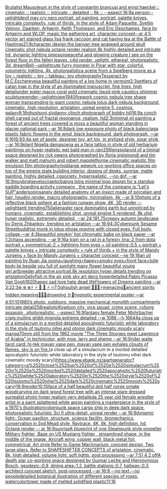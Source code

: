[Brutalist Mausoleum in the style of constantin brancusi and ernst haeckel :: cinematic :: realistic :: intricate :: detailed :: 6k :: --aspect 16:9](https://www.ebank.nz/aiartgenerator?category=Brutalist%2520Mausoleum%2520in%2520the%2520style%2520of%2520constantin%2520brancusi%2520and%2520ernst%2520haeckel%2520%3A%3A%2520cinematic%2520%3A%3A%2520realistic%2520%3A%3A%2520intricate%2520%3A%3A%2520detailed%2520%3A%3A%25206k%2520%3A%3A%2520--aspect%252016%3A9)[a person](https://www.ebank.nz/aiartgenerator?category=a%2520person)[--uplight](https://www.ebank.nz/aiartgenerator?category=--uplight)[devil may cry nero portrait, oil painting, portrait, palette knives, intricate complexity, rule of thirds, in the style of Adam Paquette, Svetlin Velinov, Daarken, Artgerm, Keith Thompson, and Eric Deschamps, face by Artgerm and WLOP, magic the gathering art, character concept](https://www.ebank.nz/aiartgenerator?category=devil%2520may%2520cry%2520nero%2520portrait%2C%2520oil%2520painting%2C%2520portrait%2C%2520palette%2520knives%2C%2520intricate%2520complexity%2C%2520rule%2520of%2520thirds%2C%2520in%2520the%2520style%2520of%2520Adam%2520Paquette%2C%2520Svetlin%2520Velinov%2C%2520Daarken%2C%2520Artgerm%2C%2520Keith%2520Thompson%2C%2520and%2520Eric%2520Deschamps%2C%2520face%2520by%2520Artgerm%2520and%2520WLOP%2C%2520magic%2520the%2520gathering%2520art%2C%2520character%2520concept)[--ar 4:5 vector art stained glass lisa frank raccoon and cat having tea at the Battle of Hastings](https://www.ebank.nz/aiartgenerator?category=--ar%25204%3A5%2520vector%2520art%2520stained%2520glass%2520lisa%2520frank%2520raccoon%2520and%2520cat%2520having%2520tea%2520at%2520the%2520Battle%2520of%2520Hastings)[21:9](https://www.ebank.nz/aiartgenerator?category=21%3A9)[character design the banyan tree wrapped around skull cinematic shot nebula octane render realism 8k highly detailed and intricate hd, dynamic lighting,](https://www.ebank.nz/aiartgenerator?category=character%2520design%2520the%2520banyan%2520tree%2520wrapped%2520around%2520skull%2520cinematic%2520shot%2520nebula%2520octane%2520render%2520realism%25208k%2520highly%2520detailed%2520and%2520intricate%2520hd%2C%2520dynamic%2520lighting%2C)[simpson](https://www.ebank.nz/aiartgenerator?category=simpson)[peaceful and glowing creature I see on the forest floor in the fallen leaves, c4d render, uplight,  ethereal, photorealistic, 3d,  dream](https://www.ebank.nz/aiartgenerator?category=peaceful%2520and%2520glowing%2520creature%2520I%2520see%2520on%2520the%2520forest%2520floor%2520in%2520the%2520fallen%2520leaves%2C%2520c4d%2520render%2C%2520uplight%2C%2520%2520ethereal%2C%2520photorealistic%2C%25203d%2C%2520%2520dream)[Bell](https://www.ebank.nz/aiartgenerator?category=Bell)[--uplight](https://www.ebank.nz/aiartgenerator?category=--uplight)[cute furry monster in Pixar with star, colorful, volumetric lighting, 4k, photorealistic](https://www.ebank.nz/aiartgenerator?category=cute%2520furry%2520monster%2520in%2520Pixar%2520with%2520star%2C%2520colorful%2C%2520volumetric%2520lighting%2C%25204k%2C%2520photorealistic)[a scene from a Spielberg  movie as a toy :: realistic :: toy :: tableau:: toy photography](https://www.ebank.nz/aiartgenerator?category=a%2520scene%2520from%2520a%2520Spielberg%2520%2520movie%2520as%2520a%2520toy%2520%3A%3A%2520realistic%2520%3A%3A%2520toy%2520%3A%3A%2520tableau%3A%3A%2520toy%2520photography)[Tesseract by M.C.Escher](https://www.ebank.nz/aiartgenerator?category=Tesseract%2520by%2520M.C.Escher)[eyes](https://www.ebank.nz/aiartgenerator?category=eyes)[a beautiful painting of a log home in vermont](https://www.ebank.nz/aiartgenerator?category=a%2520beautiful%2520painting%2520of%2520a%2520log%2520home%2520in%2520vermont)[](https://www.ebank.nz/aiartgenerator?category=)[2:3](https://www.ebank.nz/aiartgenerator?category=2%3A3)[settlers of catan map in the style of an illuminated manuscript, fine lines, high detail](https://www.ebank.nz/aiartgenerator?category=settlers%2520of%2520catan%2520map%2520in%2520the%2520style%2520of%2520an%2520illuminated%2520manuscript%2C%2520fine%2520lines%2C%2520high%2520detail)[under water macro coral gold cinematic liquid pink caustics shimmer sculpture](https://www.ebank.nz/aiartgenerator?category=under%2520water%2520macro%2520coral%2520gold%2520cinematic%2520liquid%2520pink%2520caustics%2520shimmer%2520sculpture)[render](https://www.ebank.nz/aiartgenerator?category=render)[--uplight](https://www.ebank.nz/aiartgenerator?category=--uplight)[view](https://www.ebank.nz/aiartgenerator?category=view)[1940](https://www.ebank.nz/aiartgenerator?category=1940)[firework cosmic nebula tree shape woman transcending to giant cosmic nebula lotus,dark nebula background, cinematic, high resolution, artstation, unreal engine 5, cosmos, galaxy](https://www.ebank.nz/aiartgenerator?category=firework%2520cosmic%2520nebula%2520tree%2520shape%2520woman%2520transcending%2520to%2520giant%2520cosmic%2520nebula%2520lotus%2Cdark%2520nebula%2520background%2C%2520cinematic%2C%2520high%2520resolution%2C%2520artstation%2C%2520unreal%2520engine%25205%2C%2520cosmos%2C%2520galaxy)[9:16](https://www.ebank.nz/aiartgenerator?category=9%3A16)[ghosts](https://www.ebank.nz/aiartgenerator?category=ghosts)[oni,sly](https://www.ebank.nz/aiartgenerator?category=oni%2Csly)[danny clinch photograph of bobby hill](https://www.ebank.nz/aiartgenerator?category=danny%2520clinch%2520photograph%2520of%2520bobby%2520hill)[16:9](https://www.ebank.nz/aiartgenerator?category=16%3A9)[a conch shell carved out of fractal resonance, realism, hd](https://www.ebank.nz/aiartgenerator?category=a%2520conch%2520shell%2520carved%2520out%2520of%2520fractal%2520resonance%2C%2520realism%2C%2520hd)[2:3](https://www.ebank.nz/aiartgenerator?category=2%3A3)[minimal oil painting a forest of ancient trees covered is moss a beautiful woman standing in glacier national park --ar 16:8](https://www.ebank.nz/aiartgenerator?category=minimal%2520oil%2520painting%2520a%2520forest%2520of%2520ancient%2520trees%2520covered%2520is%2520moss%2520a%2520beautiful%2520woman%2520standing%2520in%2520glacier%2520national%2520park%2520--ar%252016%3A8)[dark low exposure photo of black balenciaga plastic fabric flowing in the wind, black background, dark photograph, —ar 9:16](https://www.ebank.nz/aiartgenerator?category=dark%2520low%2520exposure%2520photo%2520of%2520black%2520balenciaga%2520plastic%2520fabric%2520flowing%2520in%2520the%2520wind%2C%2520black%2520background%2C%2520dark%2520photograph%2C%2520%E2%80%94ar%25209%3A16)[16:9](https://www.ebank.nz/aiartgenerator?category=16%3A9)[3:4](https://www.ebank.nz/aiartgenerator?category=3%3A4)[a set of apple ,designer toy, art toy ,in stylized style, pixar style, --ar 16:9](https://www.ebank.nz/aiartgenerator?category=a%2520set%2520of%2520apple%2520%2Cdesigner%2520toy%2C%2520art%2520toy%2520%2Cin%2520stylized%2520style%2C%2520pixar%2520style%2C%2520--ar%252016%3A9)[plant Nigella damascena as a face tattoo in style of old herbarium paintings on hyper realistic wet bald man in rain](https://www.ebank.nz/aiartgenerator?category=plant%2520Nigella%2520damascena%2520as%2520a%2520face%2520tattoo%2520in%2520style%2520of%2520old%2520herbarium%2520paintings%2520on%2520hyper%2520realistic%2520wet%2520bald%2520man%2520in%2520rain)[256](https://www.ebank.nz/aiartgenerator?category=256)[lens](https://www.ebank.nz/aiartgenerator?category=lens)[polaroid of a liminal space designed by rick owens photographed by floria sigismondi and tim walker  and matt mahurin and robert mapplethorpe cinematic realistic film emulsion film photography](https://www.ebank.nz/aiartgenerator?category=polaroid%2520of%2520a%2520liminal%2520space%2520designed%2520by%2520rick%2520owens%2520photographed%2520by%2520floria%2520sigismondi%2520and%2520tim%2520walker%2520%2520and%2520matt%2520mahurin%2520and%2520robert%2520mapplethorpe%2520cinematic%2520realistic%2520film%2520emulsion%2520film%2520photography)[mob](https://www.ebank.nz/aiartgenerator?category=mob)[large wework co-working office spaces on top of the empire state building interior, dozens of desks, sunrise, matte painting, highly detailed, cgsociety, hyperrealistic, --no dof, --ar 16:9](https://www.ebank.nz/aiartgenerator?category=large%2520wework%2520co-working%2520office%2520spaces%2520on%2520top%2520of%2520the%2520empire%2520state%2520building%2520interior%2C%2520dozens%2520of%2520desks%2C%2520sunrise%2C%2520matte%2520painting%2C%2520highly%2520detailed%2C%2520cgsociety%2C%2520hyperrealistic%2C%2520--no%2520dof%2C%2520--ar%252016%3A9)[muybridge](https://www.ebank.nz/aiartgenerator?category=muybridge)[velociraptor](https://www.ebank.nz/aiartgenerator?category=velociraptor)[balrog lotr](https://www.ebank.nz/aiartgenerator?category=balrog%2520lotr)[a minimal logo design for a standup paddle boarding activity company , the name of the company is "Let's SUP"](https://www.ebank.nz/aiartgenerator?category=a%2520minimal%2520logo%2520design%2520for%2520a%2520standup%2520paddle%2520boarding%2520activity%2520company%2520%2C%2520the%2520name%2520of%2520the%2520company%2520is%2520%22Let%27s%2520SUP%22)[anderson](https://www.ebank.nz/aiartgenerator?category=anderson)[insanely detailed  anatomy  of an insect  made of  porcelain and hair, houdini render, macro photography,  minimalism, 4k --ar 8:10](https://www.ebank.nz/aiartgenerator?category=insanely%2520detailed%2520%2520anatomy%2520%2520of%2520an%2520insect%2520%2520made%2520of%2520%2520porcelain%2520and%2520hair%2C%2520houdini%2520render%2C%2520macro%2520photography%2C%2520%2520minimalism%2C%25204k%2520--ar%25208%3A10)[photo of a reflective black sphere at a fashion runway show, 4K, 3D render --uplight](https://www.ebank.nz/aiartgenerator?category=photo%2520of%2520a%2520reflective%2520black%2520sphere%2520at%2520a%2520fashion%2520runway%2520show%2C%25204K%2C%25203D%2520render%2520--uplight)[anti trending](https://www.ebank.nz/aiartgenerator?category=anti%2520trending)[750](https://www.ebank.nz/aiartgenerator?category=750)[alienaster race dominating earth but unnoticed by humans, cinematic,  establishing shot, unreal engine 5 rendered,  8k uhd, hyper realistic,  extremely detailed,  --ar 24:18](https://www.ebank.nz/aiartgenerator?category=alienaster%2520race%2520dominating%2520earth%2520but%2520unnoticed%2520by%2520humans%2C%2520cinematic%2C%2520%2520establishing%2520shot%2C%2520unreal%2520engine%25205%2520rendered%2C%2520%25208k%2520uhd%2C%2520hyper%2520realistic%2C%2520%2520extremely%2520detailed%2C%2520%2520--ar%252024%3A18)[1.75](https://www.ebank.nz/aiartgenerator?category=1.75)[creepy autumn landscape by Denis Zhbankov, trending on artstation --ar 16:9](https://www.ebank.nz/aiartgenerator?category=creepy%2520autumn%2520landscape%2520by%2520Denis%2520Zhbankov%2C%2520trending%2520on%2520artstation%2520--ar%252016%3A9)[4:3](https://www.ebank.nz/aiartgenerator?category=4%3A3)[Cyberpunk Sesame Street](https://www.ebank.nz/aiartgenerator?category=Cyberpunk%2520Sesame%2520Street)[buddhist monk in lotus phose praying with closed eyes. Full body, collage —ar 4:3](https://www.ebank.nz/aiartgenerator?category=buddhist%2520monk%2520in%2520lotus%2520phose%2520praying%2520with%2520closed%2520eyes.%2520Full%2520body%2C%2520collage%2520%E2%80%94ar%25204%3A3)[beautiful smokin' hot chromatic babe on black paper --ar 1:2](https://www.ebank.nz/aiartgenerator?category=beautiful%2520smokin%27%2520hot%2520chromatic%2520babe%2520on%2520black%2520paper%2520--ar%25201%3A2)[chaos ascending, --ar 9:16](https://www.ebank.nz/aiartgenerator?category=chaos%2520ascending%2C%2520--ar%25209%3A16)[a train on a rail in a forest](https://www.ebank.nz/aiartgenerator?category=a%2520train%2520on%2520a%2520rail%2520in%2520a%2520forest)[< lina::2 from dota portrait + symmetrical::2 + lightning from eyes + oil painting::0.5 + portrait + palette knives + intricate complexity + rule of thirds + in the style of Mandy Jurgens + face by Mandy Jurgens + character concept --iw 1](https://www.ebank.nz/aiartgenerator?category=%3C%2520lina%3A%3A2%2520from%2520dota%2520portrait%2520%2B%2520symmetrical%3A%3A2%2520%2B%2520lightning%2520from%2520eyes%2520%2B%2520oil%2520painting%3A%3A0.5%2520%2B%2520portrait%2520%2B%2520palette%2520knives%2520%2B%2520intricate%2520complexity%2520%2B%2520rule%2520of%2520thirds%2520%2B%2520in%2520the%2520style%2520of%2520Mandy%2520Jurgens%2520%2B%2520face%2520by%2520Mandy%2520Jurgens%2520%2B%2520character%2520concept%2520--iw%25201)[9:16](https://www.ebank.nz/aiartgenerator?category=9%3A16)[an oil painting by Ruan Jia,yoona+laughing+happy+smoky eyes+front face+tulle body,lie beside you,full of sunlight,many flower,beautiful young girl,artbreeder,attractive,portrait,8k resolution,hyper details,trending on artstation](https://www.ebank.nz/aiartgenerator?category=an%2520oil%2520painting%2520by%2520Ruan%2520Jia%2Cyoona%2Blaughing%2Bhappy%2Bsmoky%2520eyes%2Bfront%2520face%2Btulle%2520body%2Clie%2520beside%2520you%2Cfull%2520of%2520sunlight%2Cmany%2520flower%2Cbeautiful%2520young%2520girl%2Cartbreeder%2Cattractive%2Cportrait%2C8k%2520resolution%2Chyper%2520details%2Ctrending%2520on%2520artstation)[Gellyfish in the air pink sky art deco hyperdetailed Pablo Picasso Van Gogh](https://www.ebank.nz/aiartgenerator?category=Gellyfish%2520in%2520the%2520air%2520pink%2520sky%2520art%2520deco%2520hyperdetailed%2520Pablo%2520Picasso%2520Van%2520Gogh)[1920](https://www.ebank.nz/aiartgenerator?category=1920)[happy sad love hate dead life](https://www.ebank.nz/aiartgenerator?category=happy%2520sad%2520love%2520hate%2520dead%2520life)[Flowers of Dreams painting --ar 3:2](https://www.ebank.nz/aiartgenerator?category=Flowers%2520of%2520Dreams%2520painting%2520--ar%25203%3A2)[2:3](https://www.ebank.nz/aiartgenerator?category=2%3A3)[❄️ ❄️ ❄️⚡ ⚡ 🌙 🌙 ⚡ 🔥](https://www.ebank.nz/aiartgenerator?category=%E2%9D%84%EF%B8%8F%2520%E2%9D%84%EF%B8%8F%2520%E2%9D%84%EF%B8%8F%E2%9A%A1%2520%E2%9A%A1%2520%F0%9F%8C%99%2520%F0%9F%8C%99%2520%E2%9A%A1%2520%F0%9F%94%A5)[7:5](https://www.ebank.nz/aiartgenerator?category=7%3A5)[ghoulish angel 🧊🍼✨⚡️menacing🌙ancient spirits hidden meaning🐚🍄🦚drowning 🪱🐍hypnotic experimental poster —ar 4:5](https://www.ebank.nz/aiartgenerator?category=ghoulish%2520angel%2520%F0%9F%A7%8A%F0%9F%8D%BC%E2%9C%A8%E2%9A%A1%EF%B8%8Fmenacing%F0%9F%8C%99ancient%2520spirits%2520hidden%2520meaning%F0%9F%90%9A%F0%9F%8D%84%F0%9F%A6%9Adrowning%2520%F0%9F%AA%B1%F0%9F%90%8Dhypnotic%2520experimental%2520poster%2520%E2%80%94ar%25204%3A5)[1:10](https://www.ebank.nz/aiartgenerator?category=1%3A10)[1980’s photo, outdoors, massive mechanical monolith compartments intricate detail](https://www.ebank.nz/aiartgenerator?category=1980%E2%80%99s%2520photo%2C%2520outdoors%2C%2520massive%2520mechanical%2520monolith%2520compartments%2520intricate%2520detail)[256](https://www.ebank.nz/aiartgenerator?category=256)[realistic](https://www.ebank.nz/aiartgenerator?category=realistic)[](https://www.ebank.nz/aiartgenerator?category=)[Kowloon city, vice squad, crime scene, cyborg assassin , photorealistic, --aspect 16:9](https://www.ebank.nz/aiartgenerator?category=Kowloon%2520city%2C%2520vice%2520squad%2C%2520crime%2520scene%2C%2520cyborg%2520assassin%2520%2C%2520photorealistic%2C%2520--aspect%252016%3A9)[fantasy female Peter Mohrbacher craig mullins ghibli mignola extreme detailed --w 1088 --h 1664](https://www.ebank.nz/aiartgenerator?category=fantasy%2520female%2520Peter%2520Mohrbacher%2520craig%2520mullins%2520ghibli%2520mignola%2520extreme%2520detailed%2520--w%25201088%2520--h%25201664)[4](https://www.ebank.nz/aiartgenerator?category=4)[a close up of a simulacrum in a morbid detailed apocalyptic futuristic white laboratory in the style of tsutomu nihei and otomo dark cinematic moody scary manga](https://www.ebank.nz/aiartgenerator?category=a%2520close%2520up%2520of%2520a%2520simulacrum%2520in%2520a%2520morbid%2520detailed%2520apocalyptic%2520futuristic%2520white%2520laboratory%2520in%2520the%2520style%2520of%2520tsutomu%2520nihei%2520and%2520otomo%2520dark%2520cinematic%2520moody%2520scary%2520manga)[70mm still from the 1962 movie "The Three Stooges meet Lawrence of Arabia" in technicolor, with moe, larry and shemp --ar 16:9](https://www.ebank.nz/aiartgenerator?category=70mm%2520still%2520from%2520the%25201962%2520movie%2520%22The%2520Three%2520Stooges%2520meet%2520Lawrence%2520of%2520Arabia%22%2520in%2520technicolor%2C%2520with%2520moe%2C%2520larry%2520and%2520shemp%2520--ar%252016%3A9)[rider waite tarot card: hi-tek mayan vape pen. mayan vape pen exhales clouds of flames. sky is on fire.](https://www.ebank.nz/aiartgenerator?category=rider%2520waite%2520tarot%2520card%3A%2520hi-tek%2520mayan%2520vape%2520pen.%2520mayan%2520vape%2520pen%2520exhales%2520clouds%2520of%2520flames.%2520sky%2520is%2520on%2520fire.)[a close up of a simulacrum in a morbid detailed apocalyptic futuristic white laboratory in the style of tsutomu nihei dark cinematic moody scary](https://www.ebank.nz/aiartgenerator?category=a%2520close%2520up%2520of%2520a%2520simulacrum%2520in%2520a%2520morbid%2520detailed%2520apocalyptic%2520futuristic%2520white%2520laboratory%2520in%2520the%2520style%2520of%2520tsutomu%2520nihei%2520dark%2520cinematic%2520moody%2520scary)[16:9](https://www.ebank.nz/aiartgenerator?category=16%3A9)[render](https://www.ebank.nz/aiartgenerator?category=render)[10:10](https://www.ebank.nz/aiartgenerator?category=10%3A10)[face of a half beautiful doll half norse ornate woodcarving on dark wood forest tree  with an intense stare dressed  surrealist photo hyper realism very detailed](https://www.ebank.nz/aiartgenerator?category=face%2520of%2520a%2520half%2520beautiful%2520doll%2520half%2520norse%2520ornate%2520woodcarving%2520on%2520dark%2520wood%2520forest%2520tree%2520%2520with%2520an%2520intense%2520stare%2520dressed%2520%2520surrealist%2520photo%2520hyper%2520realism%2520very%2520detailed)[a 25 year old female wrestler artist in a paint splattered white apron painting a masterpiece in the style of a 1970's illustration](https://www.ebank.nz/aiartgenerator?category=a%252025%2520year%2520old%2520female%2520wrestler%2520artist%2520in%2520a%2520paint%2520splattered%2520white%2520apron%2520painting%2520a%2520masterpiece%2520in%2520the%2520style%2520of%2520a%25201970%27s%2520illustration)[](https://www.ebank.nz/aiartgenerator?category=)[cyberpunk space cargo ship in deep dark space, photorealistic futuristic Sci fi ultra-detail, unreal render --ar 16:9](https://www.ebank.nz/aiartgenerator?category=cyberpunk%2520space%2520cargo%2520ship%2520in%2520deep%2520dark%2520space%2C%2520photorealistic%2520futuristic%2520Sci%2520fi%2520ultra-detail%2C%2520unreal%2520render%2520--ar%252016%3A9)[dynamic light:: ](https://www.ebank.nz/aiartgenerator?category=dynamic%2520light%3A%3A%2520)[Ocean pavilion, structure, science facility, biomechanics, conservation in Syd Mead style, Raytrace, 4K, 8k, high definition, hd, Octane render -- ar 16:9](https://www.ebank.nz/aiartgenerator?category=Ocean%2520pavilion%2C%2520structure%2C%2520science%2520facility%2C%2520biomechanics%2C%2520conservation%2520in%2520Syd%2520Mead%2520style%2C%2520Raytrace%2C%25204K%2C%25208k%2C%2520high%2520definition%2C%2520hd%2C%2520Octane%2520render%2520--%2520ar%252016%3A9)[sunrise](https://www.ebank.nz/aiartgenerator?category=sunrise)[A blueprint of one Steampunk style propeller Military fighter ,Base on US Mustang fighter , streamlined shape, in the middle of the image,  Aircraft wing, copper wall, black metal foil, symmetrical,  Art style Refer to Game Machinarium.  concept design, Two large pliers, Refer to SHAPESHIFTER CONCEPTS  of artstation, cinematic,  8k, high detailed,  volume light,  soft lights,  post processing    --ar 7:5](https://www.ebank.nz/aiartgenerator?category=A%2520blueprint%2520of%2520one%2520Steampunk%2520style%2520propeller%2520Military%2520fighter%2520%2CBase%2520on%2520US%2520Mustang%2520fighter%2520%2C%2520streamlined%2520shape%2C%2520in%2520the%2520middle%2520of%2520the%2520image%2C%2520%2520Aircraft%2520wing%2C%2520copper%2520wall%2C%2520black%2520metal%2520foil%2C%2520symmetrical%2C%2520%2520Art%2520style%2520Refer%2520to%2520Game%2520Machinarium.%2520%2520concept%2520design%2C%2520Two%2520large%2520pliers%2C%2520Refer%2520to%2520SHAPESHIFTER%2520CONCEPTS%2520%2520of%2520artstation%2C%2520cinematic%2C%2520%25208k%2C%2520high%2520detailed%2C%2520%2520volume%2520light%2C%2520%2520soft%2520lights%2C%2520%2520post%2520processing%2520%2520%2520%2520--ar%25207%3A5)[1 4 2 off](https://www.ebank.nz/aiartgenerator?category=1%25204%25202%2520off)[A death star co-working space designed by Gunnar Leche and Hieronymous Bosch, geodesic::0.9, dining area::1.2, battle stations::0.7,  hallway::0.3, architect concept sketch, post-processed --ar 16:9 --no text --no people](https://www.ebank.nz/aiartgenerator?category=A%2520death%2520star%2520co-working%2520space%2520designed%2520by%2520Gunnar%2520Leche%2520and%2520Hieronymous%2520Bosch%2C%2520geodesic%3A%3A0.9%2C%2520dining%2520area%3A%3A1.2%2C%2520battle%2520stations%3A%3A0.7%2C%2520%2520hallway%3A%3A0.3%2C%2520architect%2520concept%2520sketch%2C%2520post-processed%2520--ar%252016%3A9%2520--no%2520text%2520--no%2520people)[detailed botanical illustration of different species of roses, watercolor](https://www.ebank.nz/aiartgenerator?category=detailed%2520botanical%2520illustration%2520of%2520different%2520species%2520of%2520roses%2C%2520watercolor)[tower made of melted solidified plastic](https://www.ebank.nz/aiartgenerator?category=tower%2520made%2520of%2520melted%2520solidified%2520plastic)[11:16](https://www.ebank.nz/aiartgenerator?category=11%3A16)